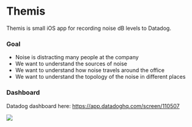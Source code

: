 # Themis
Themis is small iOS app for recording noise dB levels to Datadog.

### Goal
- Noise is distracting many people at the company
- We want to understand the sources of noise
- We want to understand how noise travels around the office
- We want to understand the topology of the noise in different places

### Dashboard
Datadog dashboard here: https://app.datadoghq.com/screen/110507

![](https://cloudup.com/cP24HGPA8Nr+)

